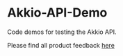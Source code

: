 # Akkio-API-Demo

Code demos for testing the Akkio API.   

Please find all product feedback [here](documents/api_feedback.md)
